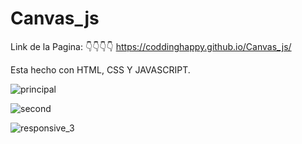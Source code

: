 # Canvas_js

Link de la Pagina: 👇👇👇👇
https://coddinghappy.github.io/Canvas_js/

Esta hecho con HTML, CSS Y JAVASCRIPT.

![principal](https://user-images.githubusercontent.com/72144025/120014784-1b65cf00-bfa8-11eb-8a92-5a5de921e538.png)





![second](https://user-images.githubusercontent.com/72144025/120014795-1f91ec80-bfa8-11eb-9e9f-ac50a63f4be7.png)







![responsive_3](https://user-images.githubusercontent.com/72144025/120014806-21f44680-bfa8-11eb-904b-e0ca9d9b37e0.png)


